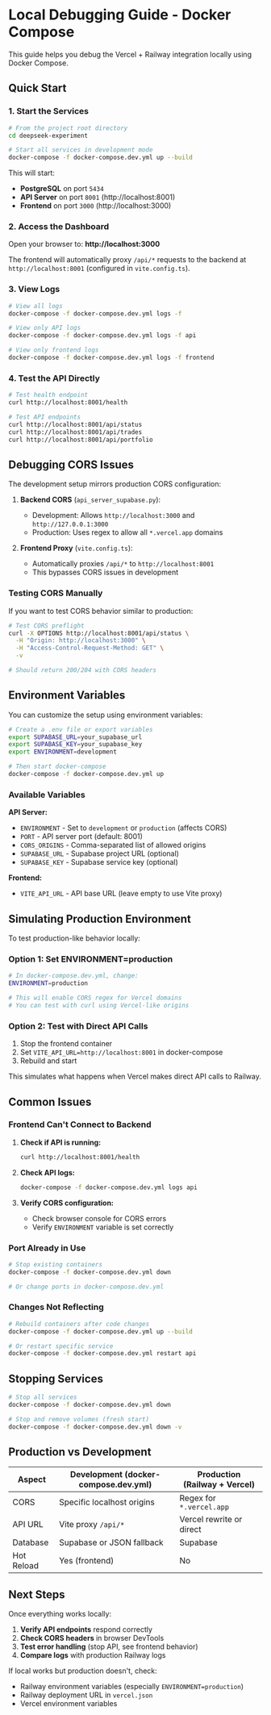# Local Debugging Guide - Docker Compose

This guide helps you debug the Vercel + Railway integration locally using Docker Compose.

## Quick Start

### 1. Start the Services

```bash
# From the project root directory
cd deepseek-experiment

# Start all services in development mode
docker-compose -f docker-compose.dev.yml up --build
```

This will start:
- **PostgreSQL** on port `5434`
- **API Server** on port `8001` (http://localhost:8001)
- **Frontend** on port `3000` (http://localhost:3000)

### 2. Access the Dashboard

Open your browser to: **http://localhost:3000**

The frontend will automatically proxy `/api/*` requests to the backend at `http://localhost:8001` (configured in `vite.config.ts`).

### 3. View Logs

```bash
# View all logs
docker-compose -f docker-compose.dev.yml logs -f

# View only API logs
docker-compose -f docker-compose.dev.yml logs -f api

# View only frontend logs
docker-compose -f docker-compose.dev.yml logs -f frontend
```

### 4. Test the API Directly

```bash
# Test health endpoint
curl http://localhost:8001/health

# Test API endpoints
curl http://localhost:8001/api/status
curl http://localhost:8001/api/trades
curl http://localhost:8001/api/portfolio
```

## Debugging CORS Issues

The development setup mirrors production CORS configuration:

1. **Backend CORS** (`api_server_supabase.py`):
   - Development: Allows `http://localhost:3000` and `http://127.0.0.1:3000`
   - Production: Uses regex to allow all `*.vercel.app` domains

2. **Frontend Proxy** (`vite.config.ts`):
   - Automatically proxies `/api/*` to `http://localhost:8001`
   - This bypasses CORS issues in development

### Testing CORS Manually

If you want to test CORS behavior similar to production:

```bash
# Test CORS preflight
curl -X OPTIONS http://localhost:8001/api/status \
  -H "Origin: http://localhost:3000" \
  -H "Access-Control-Request-Method: GET" \
  -v

# Should return 200/204 with CORS headers
```

## Environment Variables

You can customize the setup using environment variables:

```bash
# Create a .env file or export variables
export SUPABASE_URL=your_supabase_url
export SUPABASE_KEY=your_supabase_key
export ENVIRONMENT=development

# Then start docker-compose
docker-compose -f docker-compose.dev.yml up
```

### Available Variables

**API Server:**
- `ENVIRONMENT` - Set to `development` or `production` (affects CORS)
- `PORT` - API server port (default: 8001)
- `CORS_ORIGINS` - Comma-separated list of allowed origins
- `SUPABASE_URL` - Supabase project URL (optional)
- `SUPABASE_KEY` - Supabase service key (optional)

**Frontend:**
- `VITE_API_URL` - API base URL (leave empty to use Vite proxy)

## Simulating Production Environment

To test production-like behavior locally:

### Option 1: Set ENVIRONMENT=production

```bash
# In docker-compose.dev.yml, change:
ENVIRONMENT=production

# This will enable CORS regex for Vercel domains
# You can test with curl using Vercel-like origins
```

### Option 2: Test with Direct API Calls

1. Stop the frontend container
2. Set `VITE_API_URL=http://localhost:8001` in docker-compose
3. Rebuild and start

This simulates what happens when Vercel makes direct API calls to Railway.

## Common Issues

### Frontend Can't Connect to Backend

1. **Check if API is running:**
   ```bash
   curl http://localhost:8001/health
   ```

2. **Check API logs:**
   ```bash
   docker-compose -f docker-compose.dev.yml logs api
   ```

3. **Verify CORS configuration:**
   - Check browser console for CORS errors
   - Verify `ENVIRONMENT` variable is set correctly

### Port Already in Use

```bash
# Stop existing containers
docker-compose -f docker-compose.dev.yml down

# Or change ports in docker-compose.dev.yml
```

### Changes Not Reflecting

```bash
# Rebuild containers after code changes
docker-compose -f docker-compose.dev.yml up --build

# Or restart specific service
docker-compose -f docker-compose.dev.yml restart api
```

## Stopping Services

```bash
# Stop all services
docker-compose -f docker-compose.dev.yml down

# Stop and remove volumes (fresh start)
docker-compose -f docker-compose.dev.yml down -v
```

## Production vs Development

| Aspect | Development (docker-compose.dev.yml) | Production (Railway + Vercel) |
|--------|-------------------------------------|------------------------------|
| CORS | Specific localhost origins | Regex for `*.vercel.app` |
| API URL | Vite proxy `/api/*` | Vercel rewrite or direct |
| Database | Supabase or JSON fallback | Supabase |
| Hot Reload | Yes (frontend) | No |

## Next Steps

Once everything works locally:

1. **Verify API endpoints** respond correctly
2. **Check CORS headers** in browser DevTools
3. **Test error handling** (stop API, see frontend behavior)
4. **Compare logs** with production Railway logs

If local works but production doesn't, check:
- Railway environment variables (especially `ENVIRONMENT=production`)
- Railway deployment URL in `vercel.json`
- Vercel environment variables

